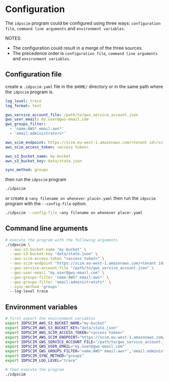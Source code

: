 # Configuration

The `idpscim` program could be configured using three ways: `configuration file`, `command line arguments` and `environment variables`.

NOTES:

* The configuration could result in a merge of the three sources.
* The precedence order is `configuration file`, `command line arguments` and `environment variables`.

## Configuration file

create a `.idpscim.yaml` file in the `$HOME/` directory or in the same path where the `idpscim` program is.

```yaml
log_level: trace
log_format: text

gws_service_account_file: /path/to/gws_service_account.json
gws_user_email: my.user@gws-email.com
gws_groups_filter:
  - 'name:AWS* email:aws*'
  - 'email:administrators*'

aws_scim_endpoint: https://scim.eu-west-1.amazonaws.com/<tenant id>/scim/v2/
aws_scim_access_token: <access token>

aws_s3_bucket_name: my-bucket
aws_s3_bucket_key: data/state.json

sync_method: groups
```

then run the `idpscim` program

```bash
./idpscim
```

or create a `<any filename on whenever place>.yaml` then run the `idpscim` program with the `--config-file` option.

```bash
./idpscim --config-file <any filename on whenever place>.yaml
```

## Command line arguments

```bash
# execute the program with the following arguments
./idpscim \
  --aws-s3-bucket-name "my-bucket" \
  --aws-s3-bucket-key "data/state.json" \
  --aws-scim-access-token "<access token>" \
  --aws-scim-endpoint "https://scim.eu-west-1.amazonaws.com/<tenant id>/scim/v2/" \
  --gws-service-account-file "/path/to/gws_service_account.json" \
  --gws-user-email "my.user@gws-email.com" \
  --gws-groups-filter 'name:AWS* email:aws*' \
  --gws-groups-filter 'email:administrators*' \
  --sync-method 'groups'
  --log-level trace
```

## Environment variables

```bash
# first export the environment variables
export IDPSCIM_AWS_S3_BUCKET_NAME="my-bucket"
export IDPSCIM_AWS_S3_BUCKET_KEY="data/state.json"
export IDPSCIM_AWS_SCIM_ACCESS_TOKEN="<access token>"
export IDPSCIM_AWS_SCIM_ENDPOINT="https://scim.eu-west-1.amazonaws.com/<tenant id>/scim/v2/"
export IDPSCIM_GWS_SERVICE_ACCOUNT_FILE="/path/to/gws_service_account.json"
export IDPSCIM_GWS_USER_EMAIL="my.user@gws-email.com"
export IDPSCIM_GWS_GROUPS_FILTER='name:AWS* email:aws*','email:administrators*'
export IDPSCIM_SYNC_METHOD="groups"
export IDPSCIM_LOG_LEVEL="trace"

# then execute the program
./idpscim
```
